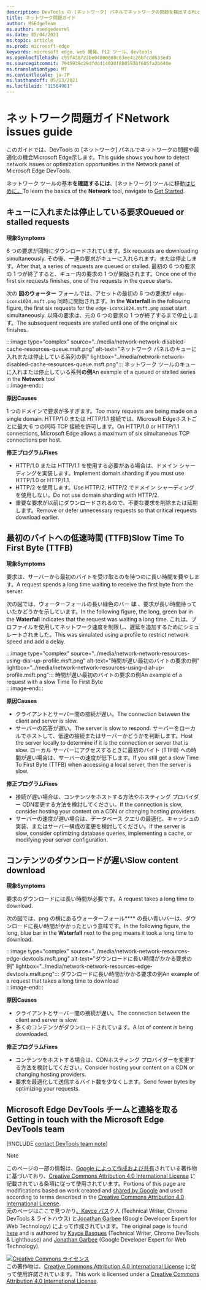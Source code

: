 ```yaml
---
description: DevTools の [ネットワーク] パネルでネットワークの問題を検出するMicrosoft Edge説明します。
title: ネットワーク問題ガイド
author: MSEdgeTeam
ms.author: msedgedevrel
ms.date: 05/04/2021
ms.topic: article
ms.prod: microsoft-edge
keywords: microsoft edge、web 開発、f12 ツール、devtools
ms.openlocfilehash: c99f43872abe04800880c63ee4126bfcdd633edb
ms.sourcegitcommit: 7945939c29dfdd414020f8b05936f605fa2b640e
ms.translationtype: MT
ms.contentlocale: ja-JP
ms.lasthandoff: 05/13/2021
ms.locfileid: "11564981"
---
```

<!-- Copyright Kayce Basques and Jonathan Garbee

   Licensed under the Apache License, Version 2.0 (the "License");
   you may not use this file except in compliance with the License.
   You may obtain a copy of the License at

       https://www.apache.org/licenses/LICENSE-2.0

   Unless required by applicable law or agreed to in writing, software
   distributed under the License is distributed on an "AS IS" BASIS,
   WITHOUT WARRANTIES OR CONDITIONS OF ANY KIND, either express or implied.
   See the License for the specific language governing permissions and
   limitations under the License.  -->
# <a name="network-issues-guide"></a><span data-ttu-id="33e90-104">ネットワーク問題ガイド</span><span class="sxs-lookup"><span data-stu-id="33e90-104">Network issues guide</span></span>  

<span data-ttu-id="33e90-105">このガイドでは、DevTools の [ネットワーク] パネルでネットワークの問題や最適化の機会Microsoft Edge示します。</span><span class="sxs-lookup"><span data-stu-id="33e90-105">This guide shows you how to detect network issues or optimization opportunities in the Network panel of Microsoft Edge DevTools.</span></span>  

<span data-ttu-id="33e90-106">ネットワーク ツールの基本**を確認するには**、[ネットワーク] ツールに移動[はじめに。][NetworkPerformance]</span><span class="sxs-lookup"><span data-stu-id="33e90-106">To learn the basics of the **Network** tool, navigate to [Get Started][NetworkPerformance].</span></span>  

## <a name="queued-or-stalled-requests"></a><span data-ttu-id="33e90-107">キューに入れまたは停止している要求</span><span class="sxs-lookup"><span data-stu-id="33e90-107">Queued or stalled requests</span></span>  

**<span data-ttu-id="33e90-108">現象</span><span class="sxs-lookup"><span data-stu-id="33e90-108">Symptoms</span></span>**  

<span data-ttu-id="33e90-109">6 つの要求が同時にダウンロードされています。</span><span class="sxs-lookup"><span data-stu-id="33e90-109">Six requests are downloading simultaneously.</span></span>  <span data-ttu-id="33e90-110">その後、一連の要求がキューに入れられます。または停止します。</span><span class="sxs-lookup"><span data-stu-id="33e90-110">After that, a series of requests are queued or stalled.</span></span>  <span data-ttu-id="33e90-111">最初の 6 つの要求の 1 つが終了すると、キュー内の要求の 1 つが開始されます。</span><span class="sxs-lookup"><span data-stu-id="33e90-111">Once one of the first six requests finishes, one of the requests in the queue starts.</span></span>  

<span data-ttu-id="33e90-112">次の **図のウォーター** フォールでは、アセットの最初の 6 つの要求が `edge-iconx1024.msft.png` 同時に開始されます。</span><span class="sxs-lookup"><span data-stu-id="33e90-112">In the **Waterfall** in the following figure, the first six requests for the `edge-iconx1024.msft.png` asset start simultaneously.</span></span>  <span data-ttu-id="33e90-113">以降の要求は、元の 6 つの要求の 1 つが終了するまで停止します。</span><span class="sxs-lookup"><span data-stu-id="33e90-113">The subsequent requests are stalled until one of the original six finishes.</span></span>  

:::image type="complex" source="../media/network-network-disabled-cache-resources-queue.msft.png" alt-text="ネットワーク パネルのキューに入れまたは停止している系列の例" lightbox="../media/network-network-disabled-cache-resources-queue.msft.png":::
   <span data-ttu-id="33e90-115">ネットワーク ツールのキューに入れまたは停止している系列**の例**</span><span class="sxs-lookup"><span data-stu-id="33e90-115">An example of a queued or stalled series in the **Network** tool</span></span>  
:::image-end:::  

**<span data-ttu-id="33e90-116">原因</span><span class="sxs-lookup"><span data-stu-id="33e90-116">Causes</span></span>**  

<span data-ttu-id="33e90-117">1 つのドメインで要求が多すぎます。</span><span class="sxs-lookup"><span data-stu-id="33e90-117">Too many requests are being made on a single domain.</span></span>  <span data-ttu-id="33e90-118">HTTP/1.0 または HTTP/1.1 接続では、Microsoft Edgeホストごとに最大 6 つの同時 TCP 接続を許可します。</span><span class="sxs-lookup"><span data-stu-id="33e90-118">On HTTP/1.0 or HTTP/1.1 connections, Microsoft Edge allows a maximum of six simultaneous TCP connections per host.</span></span>  

**<span data-ttu-id="33e90-119">修正プログラム</span><span class="sxs-lookup"><span data-stu-id="33e90-119">Fixes</span></span>**  

*   <span data-ttu-id="33e90-120">HTTP/1.0 または HTTP/1.1 を使用する必要がある場合は、ドメイン シャーディングを実装します。</span><span class="sxs-lookup"><span data-stu-id="33e90-120">Implement domain sharding if you must use HTTP/1.0 or HTTP/1.1.</span></span>  
*   <span data-ttu-id="33e90-121">HTTP/2 を使用します。</span><span class="sxs-lookup"><span data-stu-id="33e90-121">Use HTTP/2.</span></span>  <span data-ttu-id="33e90-122">HTTP/2 でドメイン シャーディングを使用しない。</span><span class="sxs-lookup"><span data-stu-id="33e90-122">Do not use domain sharding with HTTP/2.</span></span>  
*   <span data-ttu-id="33e90-123">重要な要求が以前にダウンロードされるので、不要な要求を削除または延期します。</span><span class="sxs-lookup"><span data-stu-id="33e90-123">Remove or defer unnecessary requests so that critical requests download earlier.</span></span>  
    
## <a name="slow-time-to-first-byte-ttfb"></a><span data-ttu-id="33e90-124">最初のバイトへの低速時間 (TTFB)</span><span class="sxs-lookup"><span data-stu-id="33e90-124">Slow Time To First Byte (TTFB)</span></span>  

**<span data-ttu-id="33e90-125">現象</span><span class="sxs-lookup"><span data-stu-id="33e90-125">Symptoms</span></span>**  

<span data-ttu-id="33e90-126">要求は、サーバーから最初のバイトを受け取るのを待つのに長い時間を費やします。</span><span class="sxs-lookup"><span data-stu-id="33e90-126">A request spends a long time waiting to receive the first byte from the server.</span></span>  

<span data-ttu-id="33e90-127">次の図では、ウォーターフォールの長い緑色のバー **は** 、要求が長い時間待っていたかどうかを示しています。</span><span class="sxs-lookup"><span data-stu-id="33e90-127">In the following figure, the long, green bar in the **Waterfall** indicates that the request was waiting a long time.</span></span>  <span data-ttu-id="33e90-128">これは、プロファイルを使用してネットワーク速度を制限し、遅延を追加するためにシミュレートされました。</span><span class="sxs-lookup"><span data-stu-id="33e90-128">This was simulated using a profile to restrict network speed and add a delay.</span></span>  

:::image type="complex" source="../media/network-network-resources-using-dial-up-profile.msft.png" alt-text="時間が遅い最初のバイトの要求の例" lightbox="../media/network-network-resources-using-dial-up-profile.msft.png":::
   <span data-ttu-id="33e90-130">時間が遅い最初のバイトの要求の例</span><span class="sxs-lookup"><span data-stu-id="33e90-130">An example of a request with a slow Time To First Byte</span></span>  
:::image-end:::  

**<span data-ttu-id="33e90-131">原因</span><span class="sxs-lookup"><span data-stu-id="33e90-131">Causes</span></span>**  

*   <span data-ttu-id="33e90-132">クライアントとサーバー間の接続が遅い。</span><span class="sxs-lookup"><span data-stu-id="33e90-132">The connection between the client and server is slow.</span></span>  
*   <span data-ttu-id="33e90-133">サーバーの応答が遅い。</span><span class="sxs-lookup"><span data-stu-id="33e90-133">The server is slow to respond.</span></span>  <span data-ttu-id="33e90-134">サーバーをローカルでホストして、低速の接続またはサーバーかどうかを判断します。</span><span class="sxs-lookup"><span data-stu-id="33e90-134">Host the server locally to determine if it is the connection or server that is slow.</span></span>  <span data-ttu-id="33e90-135">ローカル サーバーにアクセスするときに最初のバイト \(TTFB\) への時間が遅い場合は、サーバーの速度が低下します。</span><span class="sxs-lookup"><span data-stu-id="33e90-135">If you still get a slow Time To First Byte \(TTFB\) when accessing a local server, then the server is slow.</span></span>  
    
**<span data-ttu-id="33e90-136">修正プログラム</span><span class="sxs-lookup"><span data-stu-id="33e90-136">Fixes</span></span>**  

*   <span data-ttu-id="33e90-137">接続が遅い場合は、コンテンツをホストする方法やホスティング プロバイダー CDN変更する方法を検討してください。</span><span class="sxs-lookup"><span data-stu-id="33e90-137">If the connection is slow, consider hosting your content on a CDN or changing hosting providers.</span></span>  
*   <span data-ttu-id="33e90-138">サーバーの速度が遅い場合は、データベース クエリの最適化、キャッシュの実装、またはサーバー構成の変更を検討してください。</span><span class="sxs-lookup"><span data-stu-id="33e90-138">If the server is slow, consider optimizing database queries, implementing a cache, or modifying your server configuration.</span></span>  
    
## <a name="slow-content-download"></a><span data-ttu-id="33e90-139">コンテンツのダウンロードが遅い</span><span class="sxs-lookup"><span data-stu-id="33e90-139">Slow content download</span></span>  

**<span data-ttu-id="33e90-140">現象</span><span class="sxs-lookup"><span data-stu-id="33e90-140">Symptoms</span></span>**  

<span data-ttu-id="33e90-141">要求のダウンロードには長い時間が必要です。</span><span class="sxs-lookup"><span data-stu-id="33e90-141">A request takes a long time to download.</span></span>  

<span data-ttu-id="33e90-142">次の図では、png の横にあるウォーターフォール\*\*\*\* の長い青いバーは、ダウンロードに長い時間がかかったという意味です。</span><span class="sxs-lookup"><span data-stu-id="33e90-142">In the following figure, the long, blue bar in the **Waterfall** next to the png means it took a long time to download.</span></span>  

:::image type="complex" source="../media/network-network-resources-edge-devtools.msft.png" alt-text="ダウンロードに長い時間がかかる要求の例" lightbox="../media/network-network-resources-edge-devtools.msft.png":::
   <span data-ttu-id="33e90-144">ダウンロードに長い時間がかかる要求の例</span><span class="sxs-lookup"><span data-stu-id="33e90-144">An example of a request that takes a long time to download</span></span>  
:::image-end:::  

**<span data-ttu-id="33e90-145">原因</span><span class="sxs-lookup"><span data-stu-id="33e90-145">Causes</span></span>**  

*   <span data-ttu-id="33e90-146">クライアントとサーバー間の接続が遅い。</span><span class="sxs-lookup"><span data-stu-id="33e90-146">The connection between the client and server is slow.</span></span>  
*   <span data-ttu-id="33e90-147">多くのコンテンツがダウンロードされています。</span><span class="sxs-lookup"><span data-stu-id="33e90-147">A lot of content is being downloaded.</span></span>  
    
**<span data-ttu-id="33e90-148">修正プログラム</span><span class="sxs-lookup"><span data-stu-id="33e90-148">Fixes</span></span>**  

*   <span data-ttu-id="33e90-149">コンテンツをホストする場合は、CDNホスティング プロバイダーを変更する方法を検討してください。</span><span class="sxs-lookup"><span data-stu-id="33e90-149">Consider hosting your content on a CDN or changing hosting providers.</span></span>  
*   <span data-ttu-id="33e90-150">要求を最適化して送信するバイト数を少なくします。</span><span class="sxs-lookup"><span data-stu-id="33e90-150">Send fewer bytes by optimizing your requests.</span></span>  
    
<!--   ## Contribute knowledge  

Do you have a network issue that should be added to this guide?  

*   Send a tweet to [@EdgeDevTools][MicrosoftEdgeTweet].  
*   Choose **Send Feedback** \(![Send Feedback](../media/smile-icon.msft.png)\) in the DevTools or select `Alt`+`Shift`+`I` \(Windows, Linux\) or `Option`+`Shift`+`I` \(macOS\) to provide feedback or feature requests.  
*   [Open an issue][WebFundamentalsIssue] on the docs repo.  -->  
    
## <a name="getting-in-touch-with-the-microsoft-edge-devtools-team"></a><span data-ttu-id="33e90-151">Microsoft Edge DevTools チームと連絡を取る</span><span class="sxs-lookup"><span data-stu-id="33e90-151">Getting in touch with the Microsoft Edge DevTools team</span></span>  

[!INCLUDE [contact DevTools team note](../includes/contact-devtools-team-note.md)]  

<!-- links -->  

[NetworkPerformance]: ./index.md "DevTools サーバーでネットワークMicrosoft Edgeを調|Microsoft Docs"  

[MicrosoftEdgeTweet]: https://twitter.com/intent/tweet?text=@EdgeDevTools%20[Network%20Issues%20Guide%20Suggestion]  

[WebFundamentalsIssue]: https://github.com/MicrosoftDocs/edge-developer/issues/new?title=%5BDevTools%20Network%20Issues%20Guide%20Suggestion%5D "新しい問題 - Microsoft Docs/Edge Developer"  

> [!NOTE]
> <span data-ttu-id="33e90-154">このページの一部の情報は、[Google によって作成および共有][GoogleSitePolicies]されている著作物に基づいており、[Creative Commons Attribution 4.0 International License][CCA4IL] に記載されている条項に従って使用されています。</span><span class="sxs-lookup"><span data-stu-id="33e90-154">Portions of this page are modifications based on work created and [shared by Google][GoogleSitePolicies] and used according to terms described in the [Creative Commons Attribution 4.0 International License][CCA4IL].</span></span>  
> <span data-ttu-id="33e90-155">元のページはここで[](https://developers.google.com/web/tools/chrome-devtools/network/issues)見つかり[、Kayce バス][KayceBasques]ク人 \(Technical Writer, Chrome DevTools \& ライトハウス\) と[Jonathan Garbee][JonathanGarbee] \(Google Developer Expert for Web Technology\) によって作成されています。</span><span class="sxs-lookup"><span data-stu-id="33e90-155">The original page is found [here](https://developers.google.com/web/tools/chrome-devtools/network/issues) and is authored by [Kayce Basques][KayceBasques] \(Technical Writer, Chrome DevTools \& Lighthouse\) and [Jonathan Garbee][JonathanGarbee] \(Google Developer Expert for Web Technology\).</span></span>  

[![Creative Commons ライセンス][CCby4Image]][CCA4IL]  
<span data-ttu-id="33e90-157">この著作物は、[Creative Commons Attribution 4.0 International License][CCA4IL] に従って使用許諾されています。</span><span class="sxs-lookup"><span data-stu-id="33e90-157">This work is licensed under a [Creative Commons Attribution 4.0 International License][CCA4IL].</span></span>  

[CCA4IL]: https://creativecommons.org/licenses/by/4.0  
[CCby4Image]: https://i.creativecommons.org/l/by/4.0/88x31.png  
[GoogleSitePolicies]: https://developers.google.com/terms/site-policies  
[KayceBasques]: https://developers.google.com/web/resources/contributors#kayce-basques  
[JonathanGarbee]: https://developers.google.com/web/resources/contributors#jonathan-garbee
